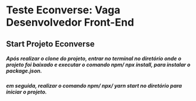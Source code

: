 # Teste Econverse: Vaga Desenvolvedor Front-End


## Start Projeto Econverse

##### Após realizar o clone do projeto, entrar no terminal no diretório onde o projeto foi baixado e executar o comando npm/ npx install, para instalar o package.json.
##### em seguida, realizar o comando npm/ npx/ yarn start no diretório para iniciar o projeto.

